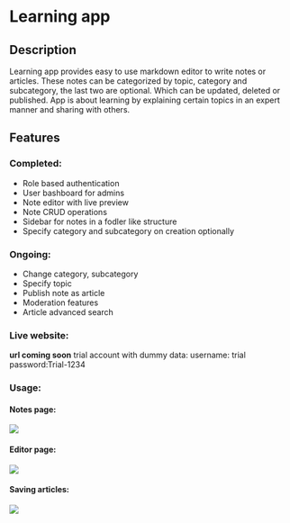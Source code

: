 # Learning app

## Description
Learning app provides easy to use markdown editor to write notes or articles.
These notes can be categorized by topic, category and subcategory, the last two are optional.
Which can be updated, deleted or published.
App is about learning by explaining certain topics in an expert manner and sharing with others.

## Features
### Completed:
- Role based authentication
- User bashboard for admins
- Note editor with live preview
- Note CRUD operations
- Sidebar for notes in a fodler like structure
- Specify category and subcategory on creation optionally

### Ongoing:
- Change category, subcategory
- Specify topic
- Publish note as article
- Moderation features
- Article advanced search

### Live website:
**url coming soon**
trial account with dummy data: username: trial password:Trial-1234

### Usage:
#### Notes page:
![](https://i.imgur.com/KTjCE5D.png)

#### Editor page:
![](https://i.imgur.com/vxddXpn.png)

#### Saving articles:
![](https://i.imgur.com/7RVk6dx.png)

